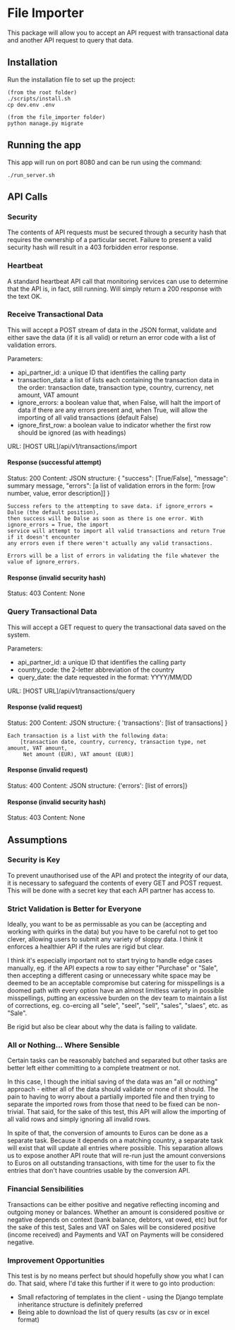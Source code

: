 # File Importer

This package will allow you to accept an API request with transactional data and another API request to query that data.


## Installation

Run the installation file to set up the project:

    (from the root folder)
    ./scripts/install.sh
    cp dev.env .env

    (from the file_importer folder)
    python manage.py migrate


## Running the app

This app will run on port 8080 and can be run using the command:

    ./run_server.sh


## API Calls

### Security

The contents of API requests must be secured through a security hash that requires the ownership of a particular secret. Failure to present a valid security hash will result in a 403 forbidden error response.


### Heartbeat

A standard heartbeat API call that monitoring services can use to determine that the API is, in fact, still running. Will simply return a 200 response with the text OK.

### Receive Transactional Data

This will accept a POST stream of data in the JSON format, validate and either save the data (if it is all valid) or return an error code with a list of validation errors.

Parameters:
- api_partner_id: a unique ID that identifies the calling party
- transaction_data: a list of lists each containing the transaction data in the order:
                    transaction date, transaction type, country, currency, net amount, VAT amount
- ignore_errors: a boolean value that, when False, will halt the import of data if there are any
                 errors present and, when True, will allow the importing of all valid transactions
                 (default False)
- ignore_first_row: a boolean value to indicator whether the first row should be ignored (as with
                    headings)

URL:
[HOST URL]/api/v1/transactions/import

#### Response (successful attempt)

Status: 200
Content: JSON structure:
    {
        "success": [True/False],
        "message": summary message,
        "errors": [a list of validation errors in the form: [row number, value, error description]]
    }

    Success refers to the attempting to save data. if ignore_errors = Dalse (the default position),
    then success will be Dalse as soon as there is one error. With ignore_errors = True, the import
    service will attempt to import all valid transactions and return True if it doesn't encounter
    any errors even if there weren't actually any valid transactions.

    Errors will be a list of errors in validating the file whatever the value of ignore_errors.

#### Response (invalid security hash)

Status: 403
Content: None


### Query Transactional Data

This will accept a GET request to query the transactional data saved on the system.

Parameters:
- api_partner_id: a unique ID that identifies the calling party
- country_code: the 2-letter abbreviation of the country
- query_date: the date requested in the format: YYYY/MM/DD

URL:
[HOST URL]/api/v1/transactions/query

#### Response (valid request)

Status: 200
Content: JSON structure:
    {
        'transactions': [list of transactions]
    }

    Each transaction is a list with the following data:
        [transaction date, country, currency, transaction type, net amount, VAT amount,
         Net amount (EUR), VAT amount (EUR)]

#### Response (invalid request)

Status: 400
Content: JSON structure:
    {'errors': [list of errors]}


#### Response (invalid security hash)

Status: 403
Content: None


## Assumptions

### Security is Key

To prevent unauthorised use of the API and protect the integrity of our data, it is necessary to safeguard the contents of every GET and POST request. This will be done with a secret key that each API partner has access to.


### Strict Validation is Better for Everyone

Ideally, you want to be as permissable as you can be (accepting and working with quirks in the data) but you have to be careful not to get too clever, allowing users to submit any variety of sloppy data. I think it enforces a healthier API if the rules are rigid but clear.

I think it's especially important not to start trying to handle edge cases manually, eg. if the API expects a row to say either "Purchase" or "Sale", then accepting a different casing or unnecessary white space may be deemed to be an acceptable compromise but catering for misspellings is a doomed path with every option have an almost limitless variety in possible misspellings, putting an excessive burden on the dev team to maintain a list of corrections, eg. co-ercing all "sele", "seel", "sell", "sales", "slaes", etc. as "Sale".

Be rigid but also be clear about why the data is failing to validate.


### All or Nothing... Where Sensible

Certain tasks can be reasonably batched and separated but other tasks are better left either committing to a complete treatment or not.

In this case, I though the initial saving of the data was an "all or nothing" approach - either all of the data should validate or none of it should. The pain to having to worry about a partially imported file and then trying to separate the imported rows from those that need to be fixed can be non-trivial. That said, for the sake of this test, this API will allow the importing of all valid rows and simply ignoring all invalid rows.

In spite of that, the conversion of amounts to Euros can be done as a separate task. Because it depends on a matching country, a separate task will exist that will update all entries where possible. This separation allows us to expose another API route that will re-run just the amount conversions to Euros on all outstanding transactions, with time for the user to fix the entries that don't have countries usable by the conversion API.


### Financial Sensibilities

Transactions can be either positive and negative reflecting incoming and outgoing money or balances. Whether an amount is considered positive or negative depends on context (bank balance, debtors, vat owed, etc) but for the sake of this test, Sales and VAT on Sales will be considered positive (income received) and Payments and VAT on Payments will be considered negative.


### Improvement Opportunities

This test is by no means perfect but should hopefully show you what I can do. That said, where I'd take this further if it were to go into production:
- Small refactoring of templates in the client - using the Django template inheritance structure is definitely preferred
- Being able to download the list of query results (as csv or in excel format)
